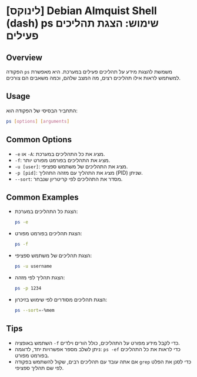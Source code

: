 # [לינוקס] Debian Almquist Shell (dash) ps שימוש: הצגת תהליכים פעילים

## Overview
הפקודה `ps` משמשת להצגת מידע על תהליכים פעילים במערכת. היא מאפשרת למשתמש לראות אילו תהליכים רצים, מה המצב שלהם, וכמה משאבים הם צורכים.

## Usage
התחביר הבסיסי של הפקודה הוא:

```bash
ps [options] [arguments]
```

## Common Options
- `-e` או `-A`: מציג את כל התהליכים במערכת.
- `-f`: מציג את התהליכים בפורמט מפורט יותר.
- `-u [user]`: מציג את התהליכים של משתמש ספציפי.
- `-p [pid]`: מציג את התהליך עם מזהה התהליך (PID) שניתן.
- `--sort`: מסדר את התהליכים לפי קריטריון שנבחר.

## Common Examples
- הצגת כל התהליכים במערכת:
  ```bash
  ps -e
  ```

- הצגת תהליכים בפורמט מפורט:
  ```bash
  ps -f
  ```

- הצגת תהליכים של משתמש ספציפי:
  ```bash
  ps -u username
  ```

- הצגת תהליך לפי מזהה:
  ```bash
  ps -p 1234
  ```

- הצגת תהליכים מסודרים לפי שימוש בזיכרון:
  ```bash
  ps --sort=-%mem
  ```

## Tips
- השתמש באופציה `-f` כדי לקבל מידע מפורט על התהליכים, כולל הורים וילדים.
- ניתן לשלב מספר אפשרויות יחד, לדוגמה: `ps -ef` כדי לראות את כל התהליכים בפורמט מפורט.
- אם אתה עובד עם תהליכים רבים, שקול להשתמש בפקודה `grep` כדי לסנן את הפלט לפי שם תהליך ספציפי.